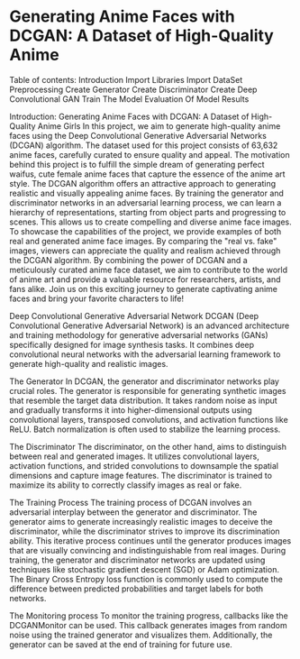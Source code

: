 # Generating Anime Faces with DCGAN: A Dataset of High-Quality Anime

Table of contents:
Introduction
Import Libraries
Import DataSet
Preprocessing
Create Generator
Create Discriminator
Create Deep Convolutional GAN
Train The Model
Evaluation Of Model Results

Introduction:
Generating Anime Faces with DCGAN: A Dataset of High-Quality Anime Girls
In this project, we aim to generate high-quality anime faces using the Deep Convolutional Generative Adversarial Networks (DCGAN) algorithm. The dataset used for this project consists of 63,632 anime faces, carefully curated to ensure quality and appeal. The motivation behind this project is to fulfill the simple dream of generating perfect waifus, cute female anime faces that capture the essence of the anime art style. The DCGAN algorithm offers an attractive approach to generating realistic and visually appealing anime faces. By training the generator and discriminator networks in an adversarial learning process, we can learn a hierarchy of representations, starting from object parts and progressing to scenes. This allows us to create compelling and diverse anime face images. To showcase the capabilities of the project, we provide examples of both real and generated anime face images. By comparing the "real vs. fake" images, viewers can appreciate the quality and realism achieved through the DCGAN algorithm. By combining the power of DCGAN and a meticulously curated anime face dataset, we aim to contribute to the world of anime art and provide a valuable resource for researchers, artists, and fans alike. Join us on this exciting journey to generate captivating anime faces and bring your favorite characters to life!

Deep Convolutional Generative Adversarial Network
DCGAN (Deep Convolutional Generative Adversarial Network) is an advanced architecture and training methodology for generative adversarial networks (GANs) specifically designed for image synthesis tasks. It combines deep convolutional neural networks with the adversarial learning framework to generate high-quality and realistic images.

The Generator
In DCGAN, the generator and discriminator networks play crucial roles. The generator is responsible for generating synthetic images that resemble the target data distribution. It takes random noise as input and gradually transforms it into higher-dimensional outputs using convolutional layers, transposed convolutions, and activation functions like ReLU. Batch normalization is often used to stabilize the learning process.

The Discriminator
The discriminator, on the other hand, aims to distinguish between real and generated images. It utilizes convolutional layers, activation functions, and strided convolutions to downsample the spatial dimensions and capture image features. The discriminator is trained to maximize its ability to correctly classify images as real or fake.

The Training Process
The training process of DCGAN involves an adversarial interplay between the generator and discriminator. The generator aims to generate increasingly realistic images to deceive the discriminator, while the discriminator strives to improve its discrimination ability. This iterative process continues until the generator produces images that are visually convincing and indistinguishable from real images. During training, the generator and discriminator networks are updated using techniques like stochastic gradient descent (SGD) or Adam optimization. The Binary Cross Entropy loss function is commonly used to compute the difference between predicted probabilities and target labels for both networks.

The Monitoring process
To monitor the training progress, callbacks like the DCGANMonitor can be used. This callback generates images from random noise using the trained generator and visualizes them. Additionally, the generator can be saved at the end of training for future use.

